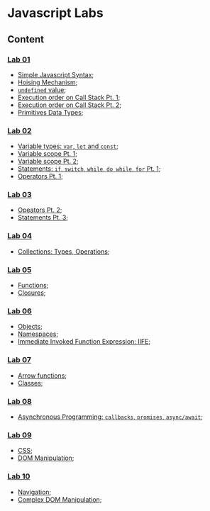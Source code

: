 # Javascript Labs

## Content

### [Lab 01](https://github.com/ccartas/js-workspace/tree/master/lab_1)
- [Simple Javascript Syntax](https://github.com/ccartas/js-workspace/tree/master/lab_1/js/simple.js);
- [Hoising Mechanism](https://github.com/ccartas/js-workspace/tree/master/lab_1/js/hoisting.js);
- [`undefined` value](https://github.com/ccartas/js-workspace/tree/master/lab_1/js/undefined.js);
- [Execution order on Call Stack Pt. 1](https://github.com/ccartas/js-workspace/tree/master/lab_1/js/execution.js);
- [Execution order on Call Stack Pt. 2](https://github.com/ccartas/js-workspace/tree/master/lab_1/js/execution1.js);
- [Primitives Data Types](https://github.com/ccartas/js-workspace/tree/master/lab_1/js/primitives.js);

### [Lab 02](https://github.com/ccartas/js-workspace/tree/master/lab_2)
- [Variable types: `var`, `let` and `const`](https://github.com/ccartas/js-workspace/tree/master/lab_2/js/variables.js);
- [Variable scope Pt. 1](https://github.com/ccartas/js-workspace/tree/master/lab_2/js/scope.js);
- [Variable scope Pt. 2](https://github.com/ccartas/js-workspace/tree/master/lab_2/js/scope1.js);
- [Statements: `if`, `switch`, `while`, `do while`, `for` Pt. 1](https://github.com/ccartas/js-workspace/tree/master/lab_2/js/statements.js);
- [Operators Pt. 1](https://github.com/ccartas/js-workspace/tree/master/lab_2/js/operators.js);

### [Lab 03](https://github.com/ccartas/js-workspace/tree/master/lab_3)
- [Opeators Pt. 2](https://github.com/ccartas/js-workspace/tree/master/lab_3/js/operators.js);
- [Statements Pt. 3](https://github.com/ccartas/js-workspace/tree/master/lab_2/js/statements.js);

### [Lab 04](https://github.com/ccartas/js-workspace/tree/master/lab_4)
- [Collections: Types, Operations](https://github.com/ccartas/js-workspace/tree/master/lab_4/js/collections.js);

### [Lab 05](https://github.com/ccartas/js-workspace/tree/master/lab_5)
- [Functions](https://github.com/ccartas/js-workspace/tree/master/lab_5/js/functions.js);
- [Closures](https://github.com/ccartas/js-workspace/tree/master/lab_5/js/closures.js);

### [Lab 06](https://github.com/ccartas/js-workspace/tree/master/lab_6)
- [Objects](https://github.com/ccartas/js-workspace/tree/master/lab_6/js/objects.js);
- [Namespaces](https://github.com/ccartas/js-workspace/tree/master/lab_6/js/lib2.js);
- [Immediate Invoked Function Expression: IIFE](https://github.com/ccartas/js-workspace/tree/master/lab_6/js/lib1.js);

### [Lab 07](https://github.com/ccartas/js-workspace/tree/master/lab_7)
- [Arrow functions](https://github.com/ccartas/js-workspace/tree/master/lab_7/client/js/arrow.js);
- [Classes](https://github.com/ccartas/js-workspace/tree/master/lab_7/client/js/oop.js);

### [Lab 08](https://github.com/ccartas/js-workspace/tree/master/lab_8)
- [Asynchronous Programming: `callbacks`, `promises`, `async/await`](https://github.com/ccartas/js-workspace/tree/master/lab_8/js/async.js);

### [Lab 09](https://github.com/ccartas/js-workspace/tree/master/lab_9)
- [CSS](https://github.com/ccartas/js-workspace/tree/master/lab_9/pt_1/);
- [DOM Manipulation](https://github.com/ccartas/js-workspace/tree/master/lab_9/pt_2/js/dom.js);

### [Lab 10](https://github.com/ccartas/js-workspace/tree/master/lab_10)
- [Navigation](https://github.com/ccartas/js-workspace/tree/master/lab_10/js/index.js);
- [Complex DOM Manipulation](https://github.com/ccartas/js-workspace/tree/master/lab_10/js/dash.js);

